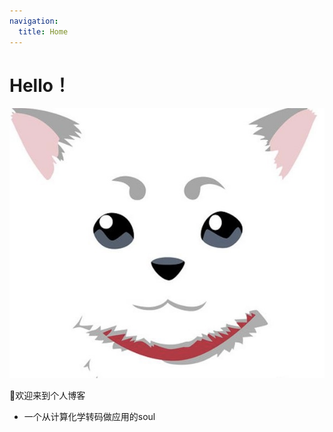 ```yaml
---
navigation:
  title: Home
---
```


# Hello！

![SadaHaru](/SadaHaru.jpg)

👏欢迎来到个人博客

- 一个从计算化学转码做应用的soul
